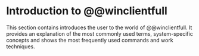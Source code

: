 # Introduction to @@winclientfull

This section contains introduces the user to the world of @@winclientfull. It provides an explanation of the most commonly used terms, system-specific concepts and shows the most frequently used commands and work techniques.
